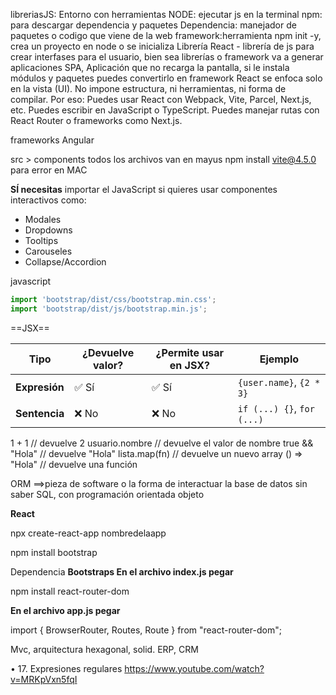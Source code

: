 libreriasJS: Entorno con herramientas
NODE: ejecutar js en la terminal
npm: para descargar dependencia y paquetes
Dependencia: manejador de paquetes o codigo que viene de la web
framework:herramienta
npm init -y, crea un proyecto en node o se inicializa
Librería React - librería de js para crear interfases para el usuario, bien sea librerías o framework va a generar aplicaciones SPA, Aplicación que no recarga la pantalla, si le instala módulos y paquetes puedes convertirlo en framework
React se enfoca solo en la vista (UI). No impone estructura, ni herramientas, ni forma de compilar. Por eso: Puedes usar React con Webpack, Vite, Parcel, Next.js, etc.
Puedes escribir en JavaScript o TypeScript.
Puedes manejar rutas con React Router o frameworks como Next.js.

frameworks Angular

src > components todos los archivos van en mayus
npm install vite@4.5.0 para error en MAC

**SÍ necesitas** importar el JavaScript si quieres usar componentes interactivos como:

- Modales
- Dropdowns
- Tooltips
- Carouseles
- Collapse/Accordion

javascript

```javascript
import 'bootstrap/dist/css/bootstrap.min.css';
import 'bootstrap/dist/js/bootstrap.min.js';
```


==JSX==

| Tipo          | ¿Devuelve valor? | ¿Permite usar en JSX? | Ejemplo                    |
| ------------- | ---------------- | --------------------- | -------------------------- |
| **Expresión** | ✅ Sí             | ✅ Sí                  | `{user.name}`, `{2 * 3}`   |
| **Sentencia** | ❌ No             | ❌ No                  | `if (...) {}`, `for (...)` |

1 + 1               // devuelve 2
usuario.nombre      // devuelve el valor de nombre
true && "Hola"      // devuelve "Hola"
lista.map(fn)       // devuelve un nuevo array
() => "Hola"        // devuelve una función


ORM ==>pieza de software o la forma de interactuar la base de datos sin saber SQL, con programación orientada objeto

  

**React**

npx create-react-app nombredelaapp

npm install bootstrap

Dependencia **Bootstraps En el archivo index.js pegar** 

npm install react-router-dom

**En el archivo app.js pegar**

import { BrowserRouter, Routes, Route } from "react-router-dom";


Mvc, arquitectura hexagonal, solid. ERP, CRM


• 17. Expresiones regulares https://www.youtube.com/watch?v=MRKpVxn5fqI



  